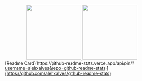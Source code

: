 <div align="center">
  <a href="https://github.com/alehxalves">
  <img height="180em" src="https://github-readme-stats.vercel.app/api?username=alehxalves&show_icons=true&theme=dark&include_all_commits=true&count_private=true"/>
  <img height="180em" src="https://github-readme-stats.vercel.app/api/top-langs/?username=alehxalves&layout=compact&langs_count=7&theme=dark"/>
</div>
  
<div>
  <a href="https://github.com/Alehxalves/NodeJs">
  [Readme Card](https://github-readme-stats.vercel.app/api/pin/?username=alehxalves&repo=github-readme-stats)](https://github.com/alehxalves/github-readme-stats)
</div>

